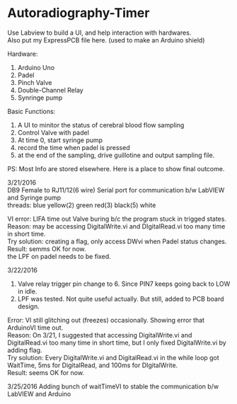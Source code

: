 # Autoradiography-Timer

Use Labview to build a UI, and help interaction with hardwares.  
Also put my ExpressPCB file here. (used to make an Arduino shield)  

Hardware:  
1. Arduino Uno  
2. Padel  
3. Pinch Valve  
4. Double-Channel Relay  
5. Synringe pump  

Basic Functions:  
1. A UI to minitor the status of cerebral blood flow sampling  
2. Control Valve with padel  
3. At time 0, start syringe pump  
4. record the time when padel is pressed  
5. at the end of the sampling, drive guillotine and output sampling file.  


PS: Most Info are stored elsewhere. Here is a place to show final outcome.  

3/21/2016  
DB9 Female to RJ11/12(6 wire) Serial port for communication b/w LabVIEW and Syringe pump  
threads: blue yellow(2) green red(3) black(5) white  

VI error: LIFA time out  Valve buring b/c the program stuck in trigged states.  
Reason: may be accessing DigitalWrite.vi and DIgitalRead.vi too many time in short time.  
Try solution: creating a flag, only access DWvi when Padel status changes.  
Result: semms OK for now.  
the LPF on padel needs to be fixed.  

3/22/2016  
1. Valve relay trigger pin change to 6. Since PIN7 keeps going back to LOW in idle.  
2. LPF was tested. Not quite useful actually. But still, added to PCB board design.    

Error: VI still glitching out (freezes) occasionally. Showing error that ArduinoVI time out.   
Reason: On 3/21, I suggested that accessing DigitalWrite.vi and DigitalRead.vi too many time in short time, but I only fixed DigitalWrite.vi by adding flag.  
Try solution: Every DigitalWrite.vi and DigitalRead.vi in the while loop got WaitTime, 5ms for DigitalRead, and 100ms for DIgitalWrite.  
Result: seems OK for now.  

3/25/2016
Adding bunch of waitTimeVI to stable the communication b/w LabVIEW and Arduino
